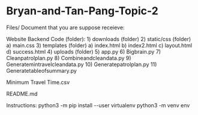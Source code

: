 # Bryan-and-Tan-Pang-Topic-2

Files/ Document that you are suppose receieve:

Website Backend Code (folder):
    1) downloads (folder)
    2) static/css (folder)
        a) main.css
    3) templates (folder)
        a) index.html
        b) index2.html
        c) layout.html
        d) success.html
    4) uploads (folder)
    5) app.py
    6) Bigbrain.py
    7) Cleanpatrolplan.py
    8) Combineandcleandata.py
    9) Generatemintravelcleandata.py
    10) Generatepatrolplan.py
    11) Generatetableofsummary.py

Minimum Travel Time.csv

README.md

Instructions:
python3 -m pip install --user virtualenv
python3 -m venv env
